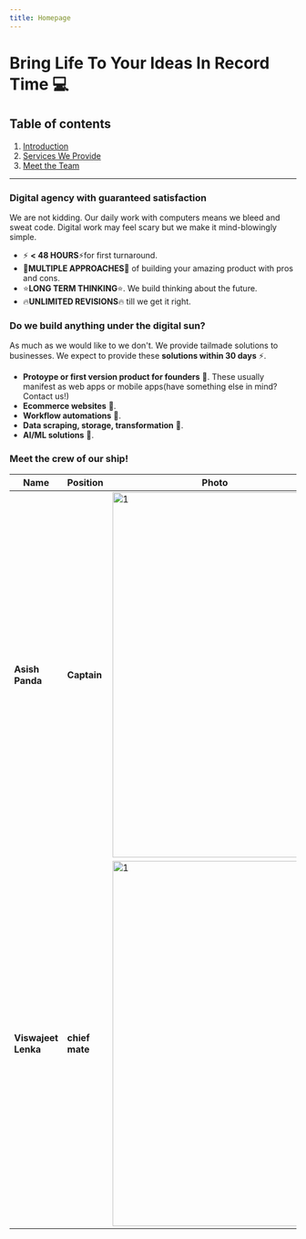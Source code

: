 ```yaml
---
title: Homepage
---
```


# Bring Life To Your Ideas In Record Time  💻 
## Table of contents
1. [Introduction](#introduction)
2. [Services We Provide](#services)
3. [Meet the Team](#team)
<hr />

### Digital agency with guaranteed satisfaction<a name="introduction"></a>
We are not kidding. Our daily work with computers means we bleed and sweat code. Digital work may feel scary but
we make it mind-blowingly simple.
* ⚡️ **< 48 HOURS**⚡️for first turnaround. 
* 🌿**MULTIPLE APPROACHES**🌿 of building your amazing product with pros and cons.
* ⭐️**LONG TERM THINKING**⭐️. We build thinking about the future.
* 🔥**UNLIMITED REVISIONS**🔥 till we get it right.

### Do we build anything under the digital sun? <a name="services"></a>
As much as we would like to we don't. We provide tailmade solutions to businesses. We expect to provide these **solutions within 30 days** ⚡️.
* **Protoype or first version product for founders** 🦊. These usually manifest as web apps or mobile apps(have something else in mind? Contact us!)
* **Ecommerce websites** 🛒. 
* **Workflow automations** 🤖.
* **Data scraping, storage, transformation** 💾.
* **AI/ML solutions** 🦾.

### Meet the crew of our ship!<a name="team"></a>

| Name             | Position    |  Photo                                                                                                                         | Description |
| ---------------  | ----------- | -------------------------------------------------------------------------------------------------------------------------------| ----------- |
| **Asish Panda**      | **Captain**     |<img src="https://achebazaarpublic.s3.ap-south-1.amazonaws.com/TeamPhoto/asish-circle.png"  alt="1" width = 360px height = 640px >     | Build build. Thats what I do. When not building I play games and ride bike         |
| **Viswajeet Lenka**  | **chief mate**  |<img src="https://achebazaarpublic.s3.ap-south-1.amazonaws.com/TeamPhoto/viswajeet_circle.png"  alt="1" width = 360px height = 640px > | I do magic.            |
